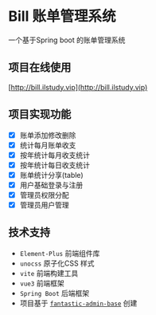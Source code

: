 # Bill 账单管理系统
一个基于Spring boot 的账单管理系统
## 项目在线使用
[http://bill.ilstudy.vip](http://bill.ilstudy.vip)
## 项目实现功能
* [x] 账单添加修改删除
* [x] 统计每月账单收支
* [x] 按年统计每月收支统计
* [x] 按年统计每日收支统计
* [x] 账单统计分享(table)
* [x] 用户基础登录与注册
* [x] 管理员权限分配
* [x] 管理员用户管理

## 技术支持
* `Element-Plus` 前端组件库
* `unocss` 原子化CSS 样式
* `vite` 前端构建工具
* `vue3` 前端框架
* `Spring Boot` 后端框架
* 项目基于 [`fantastic-admin-base`](https://github.com/fantastic-admin/basic) 创建
